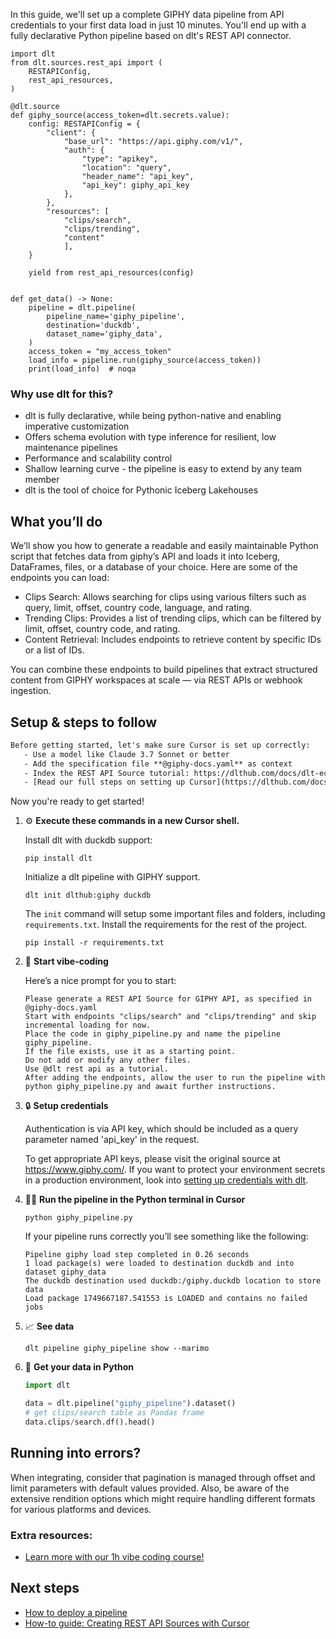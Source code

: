 In this guide, we'll set up a complete GIPHY data pipeline from API credentials to your first data load in just 10 minutes. You'll end up with a fully declarative Python pipeline based on dlt's REST API connector.

```python-outcome
import dlt
from dlt.sources.rest_api import (
    RESTAPIConfig,
    rest_api_resources,
)

@dlt.source
def giphy_source(access_token=dlt.secrets.value):
    config: RESTAPIConfig = {
        "client": {
            "base_url": "https://api.giphy.com/v1/",
            "auth": {
                "type": "apikey",
                "location": "query",
                "header_name": "api_key",
                "api_key": giphy_api_key
            },
        },
        "resources": [
            "clips/search",
            "clips/trending",
            "content"
            ],
    }

    yield from rest_api_resources(config)


def get_data() -> None:
    pipeline = dlt.pipeline(
        pipeline_name='giphy_pipeline',
        destination='duckdb',
        dataset_name='giphy_data', 
    )
    access_token = "my_access_token"
    load_info = pipeline.run(giphy_source(access_token))
    print(load_info)  # noqa
```

### Why use dlt for this?

- dlt is fully declarative, while being python-native and enabling imperative customization
- Offers schema evolution with type inference for resilient, low maintenance pipelines
- Performance and scalability control
- Shallow learning curve - the pipeline is easy to extend by any team member
- dlt is the tool of choice for Pythonic Iceberg Lakehouses

## What you’ll do

We’ll show you how to generate a readable and easily maintainable Python script that fetches data from giphy’s API and loads it into Iceberg, DataFrames, files, or a database of your choice. Here are some of the endpoints you can load:

- Clips Search: Allows searching for clips using various filters such as query, limit, offset, country code, language, and rating.
- Trending Clips: Provides a list of trending clips, which can be filtered by limit, offset, country code, and rating.
- Content Retrieval: Includes endpoints to retrieve content by specific IDs or a list of IDs.

You can combine these endpoints to build pipelines that extract structured content from GIPHY workspaces at scale — via REST APIs or webhook ingestion.

## Setup & steps to follow

```default
Before getting started, let's make sure Cursor is set up correctly:
   - Use a model like Claude 3.7 Sonnet or better
   - Add the specification file **@giphy-docs.yaml** as context
   - Index the REST API Source tutorial: https://dlthub.com/docs/dlt-ecosystem/verified-sources/rest_api/ and add it to context as **@dlt rest api**
   - [Read our full steps on setting up Cursor](https://dlthub.com/docs/dlt-ecosystem/llm-tooling/cursor-restapi#23-configuring-cursor-with-documentation)
```

Now you're ready to get started! 

1. ⚙️ **Execute these commands in a new Cursor shell.**
    
    Install dlt with duckdb support:
    ```shell
    pip install dlt
    ```

    Initialize a dlt pipeline with GIPHY support.
    ```shell
    dlt init dlthub:giphy duckdb
    ```

    The `init` command will setup some important files and folders, including `requirements.txt`. Install the requirements for the rest of the project.
    ```shell
    pip install -r requirements.txt
    ```
    
2. 🤠 **Start vibe-coding**
    
    Here’s a nice prompt for you to start: 
    
    ```prompt
    Please generate a REST API Source for GIPHY API, as specified in @giphy-docs.yaml 
    Start with endpoints "clips/search" and "clips/trending" and skip incremental loading for now. 
    Place the code in giphy_pipeline.py and name the pipeline giphy_pipeline. 
    If the file exists, use it as a starting point. 
    Do not add or modify any other files. 
    Use @dlt rest api as a tutorial. 
    After adding the endpoints, allow the user to run the pipeline with python giphy_pipeline.py and await further instructions.
    ```

    
3. 🔒 **Setup credentials** 
    
    Authentication is via API key, which should be included as a query parameter named 'api_key' in the request.
    
    To get appropriate API keys, please visit the original source at https://www.giphy.com/.
    If you want to protect your environment secrets in a production environment, look into [setting up credentials with dlt](https://dlthub.com/docs/walkthroughs/add_credentials).
    
4. 🏃‍♀️ **Run the pipeline in the Python terminal in Cursor**
    
    ```shell
    python giphy_pipeline.py
    ```
    
    If your pipeline runs correctly you’ll see something like the following:
    
    ```shell
    Pipeline giphy load step completed in 0.26 seconds
    1 load package(s) were loaded to destination duckdb and into dataset giphy_data
    The duckdb destination used duckdb:/giphy.duckdb location to store data
    Load package 1749667187.541553 is LOADED and contains no failed jobs
    ```
    
5. 📈 **See data**
    
    ```shell
    dlt pipeline giphy_pipeline show --marimo
    ```
    
6. 🐍 **Get your data in Python**
    
    ```python
    import dlt

   data = dlt.pipeline("giphy_pipeline").dataset()
   # get clips/search table as Pandas frame
   data.clips/search.df().head()
    ```

## Running into errors?

When integrating, consider that pagination is managed through offset and limit parameters with default values provided. Also, be aware of the extensive rendition options which might require handling different formats for various platforms and devices.

### Extra resources:

- [Learn more with our 1h vibe coding course!](https://www.youtube.com/watch?v=GGid70rnJuM)

## Next steps

- [How to deploy a pipeline](https://dlthub.com/docs/walkthroughs/deploy-a-pipeline)
- [How-to guide: Creating REST API Sources with Cursor](https://dlthub.com/docs/dlt-ecosystem/llm-tooling/cursor-restapi)